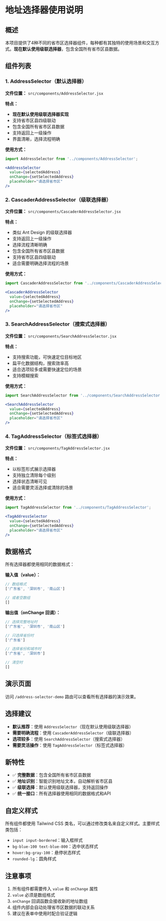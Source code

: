 # 地址选择器使用说明

## 概述

本项目提供了4种不同的省市区选择器组件，每种都有其独特的使用场景和交互方式。**现在默认使用级联选择器**，包含全国所有省市区县数据。

## 组件列表

### 1. AddressSelector（默认选择器）
**文件位置：** `src/components/AddressSelector.jsx`

**特点：**
- **现在默认使用级联选择器实现**
- 支持省市区县四级联动
- 包含全国所有省市区县数据
- 支持返回上一级操作
- 界面清晰，选择流程明确

**使用方式：**
```jsx
import AddressSelector from '../components/AddressSelector';

<AddressSelector
  value={selectedAddress}
  onChange={setSelectedAddress}
  placeholder="请选择省市区"
/>
```

### 2. CascaderAddressSelector（级联选择器）
**文件位置：** `src/components/CascaderAddressSelector.jsx`

**特点：**
- 类似 Ant Design 的级联选择器
- 支持返回上一级操作
- 选择流程清晰明确
- 包含全国所有省市区县数据
- 支持省市区县四级联动
- 适合需要明确选择流程的场景

**使用方式：**
```jsx
import CascaderAddressSelector from '../components/CascaderAddressSelector';

<CascaderAddressSelector
  value={selectedAddress}
  onChange={setSelectedAddress}
  placeholder="请选择省市区"
/>
```

### 3. SearchAddressSelector（搜索式选择器）
**文件位置：** `src/components/SearchAddressSelector.jsx`

**特点：**
- 支持搜索功能，可快速定位目标地区
- 扁平化数据结构，搜索效率高
- 适合选项较多或需要快速定位的场景
- 支持模糊搜索

**使用方式：**
```jsx
import SearchAddressSelector from '../components/SearchAddressSelector';

<SearchAddressSelector
  value={selectedAddress}
  onChange={setSelectedAddress}
  placeholder="请选择省市区"
/>
```

### 4. TagAddressSelector（标签式选择器）
**文件位置：** `src/components/TagAddressSelector.jsx`

**特点：**
- 以标签形式展示选择器
- 支持独立清除每个级别
- 选择状态清晰可见
- 适合需要灵活选择或清除的场景

**使用方式：**
```jsx
import TagAddressSelector from '../components/TagAddressSelector';

<TagAddressSelector
  value={selectedAddress}
  onChange={setSelectedAddress}
  placeholder="请选择省市区"
/>
```

## 数据格式

所有选择器都使用相同的数据格式：

**输入值（value）：**
```javascript
// 数组格式
['广东省', '深圳市', '南山区']

// 或者空数组
[]
```

**输出值（onChange 回调）：**
```javascript
// 选择完整地址时
['广东省', '深圳市', '南山区']

// 只选择省份时
['广东省']

// 选择省份和城市时
['广东省', '深圳市']

// 清空时
[]
```

## 演示页面

访问 `/address-selector-demo` 路由可以查看所有选择器的演示效果。

## 选择建议

- **默认推荐**：使用 `AddressSelector`（现在默认使用级联选择器）
- **需要明确流程**：使用 `CascaderAddressSelector`（级联选择器）
- **选项较多**：使用 `SearchAddressSelector`（搜索式选择器）
- **需要灵活操作**：使用 `TagAddressSelector`（标签式选择器）

## 新特性

- ✅ **完整数据**：包含全国所有省市区县数据
- ✅ **地址识别**：智能识别地址文本，自动解析省市区县
- ✅ **级联选择**：默认使用级联选择器，支持返回操作
- ✅ **统一接口**：所有选择器使用相同的数据格式和API

## 自定义样式

所有组件都使用 Tailwind CSS 类名，可以通过修改类名来自定义样式。主要样式类包括：

- `input input-bordered`：输入框样式
- `bg-blue-100 text-blue-800`：选中状态样式
- `hover:bg-gray-100`：悬停状态样式
- `rounded-lg`：圆角样式

## 注意事项

1. 所有组件都需要传入 `value` 和 `onChange` 属性
2. `value` 必须是数组格式
3. `onChange` 回调函数会接收新的地址数组
4. 组件内部会自动处理省市区数据的联动关系
5. 建议在表单中使用时配合验证逻辑